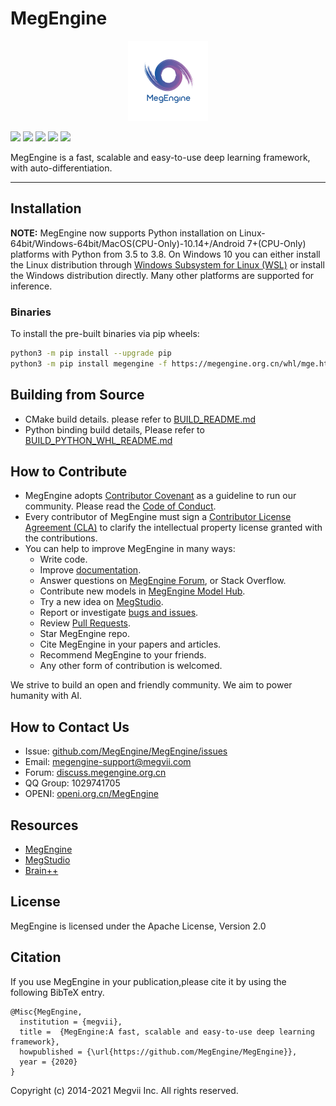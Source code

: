 # MegEngine

<p align="center">
  <img width="128" height="128" src="logo.png">
</p>

[![](https://img.shields.io/badge/English-%E4%B8%AD%E6%96%87-green.svg)](README_CN.md) [![](https://img.shields.io/badge/Website-MegEngine-green.svg)](https://megengine.org.cn/) [![](https://img.shields.io/badge/License-Apache%202.0-green.svg)](LICENSE) [![](https://img.shields.io/badge/Chat-on%20QQ-green.svg?logo=tencentqq)](https://jq.qq.com/?_wv=1027&k=jJcBU1xi) [![](https://img.shields.io/badge/Discuss-on%20Zhihu-8A2BE2.svg?labelColor=00BFFF&logo=zhihu)](https://www.zhihu.com/people/megengine-bot)

MegEngine is a fast, scalable and easy-to-use deep learning framework, with auto-differentiation.

------

## Installation

**NOTE:** MegEngine now supports Python installation on Linux-64bit/Windows-64bit/MacOS(CPU-Only)-10.14+/Android 7+(CPU-Only) platforms with Python from 3.5 to 3.8. On Windows 10 you can either install the Linux distribution through [Windows Subsystem for Linux (WSL)](https://docs.microsoft.com/en-us/windows/wsl) or install the Windows distribution directly. Many other platforms are supported for inference.

### Binaries

To install the pre-built binaries via pip wheels:

```bash
python3 -m pip install --upgrade pip
python3 -m pip install megengine -f https://megengine.org.cn/whl/mge.html
```

## Building from Source

* CMake build details. please refer to [BUILD_README.md](scripts/cmake-build/BUILD_README.md)
* Python binding build details, Please refer to [BUILD_PYTHON_WHL_README.md](scripts/whl/BUILD_PYTHON_WHL_README.md)

## How to Contribute

* MegEngine adopts [Contributor Covenant](https://contributor-covenant.org) as a guideline to run our community. Please read the [Code of Conduct](CODE_OF_CONDUCT.md).
* Every contributor of MegEngine must sign a [Contributor License Agreement (CLA)](CONTRIBUTOR_LICENSE_AGREEMENT.md) to clarify the intellectual property license granted with the contributions.
* You can help to improve MegEngine in many ways:
    * Write code.
    * Improve [documentation](https://github.com/MegEngine/Docs).
    * Answer questions on [MegEngine Forum](https://discuss.megengine.org.cn), or Stack Overflow.
    * Contribute new models in [MegEngine Model Hub](https://github.com/megengine/hub).
    * Try a new idea on [MegStudio](https://studio.brainpp.com).
    * Report or investigate [bugs and issues](https://github.com/MegEngine/MegEngine/issues).
    * Review [Pull Requests](https://github.com/MegEngine/MegEngine/pulls).
    * Star MegEngine repo.
    * Cite MegEngine in your papers and articles.
    * Recommend MegEngine to your friends.
    * Any other form of contribution is welcomed.

We strive to build an open and friendly community. We aim to power humanity with AI.

## How to Contact Us

* Issue: [github.com/MegEngine/MegEngine/issues](https://github.com/MegEngine/MegEngine/issues)
* Email: [megengine-support@megvii.com](mailto:megengine-support@megvii.com)
* Forum: [discuss.megengine.org.cn](https://discuss.megengine.org.cn)
* QQ Group: 1029741705
* OPENI: [openi.org.cn/MegEngine](https://www.openi.org.cn/html/2020/Framework_0325/18.html)

## Resources

- [MegEngine](https://megengine.org.cn)
- [MegStudio](https://studio.brainpp.com)
- [Brain++](https://brainpp.megvii.com)

## License

MegEngine is licensed under the Apache License, Version 2.0

## Citation
If you use MegEngine in your publication,please cite it by using the following BibTeX entry.

```
@Misc{MegEngine,
  institution = {megvii},
  title =  {MegEngine:A fast, scalable and easy-to-use deep learning framework},
  howpublished = {\url{https://github.com/MegEngine/MegEngine}},
  year = {2020}
}
```

Copyright (c) 2014-2021 Megvii Inc. All rights reserved.
